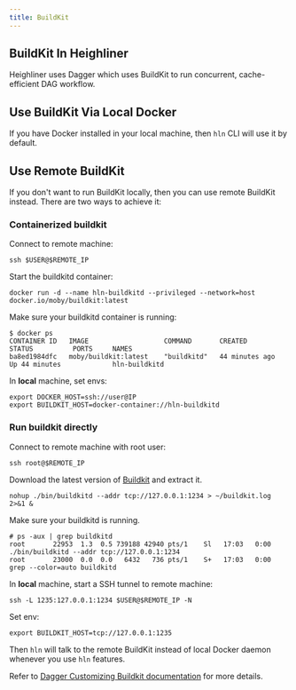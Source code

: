 ```yaml
---
title: BuildKit
---
```


## BuildKit In Heighliner

Heighliner uses Dagger which uses BuildKit to run concurrent, cache-efficient DAG workflow.

## Use BuildKit Via Local Docker

If you have Docker installed in your local machine, then `hln` CLI will use it by default.

## Use Remote BuildKit

If you don't want to run BuildKit locally, then you can use remote BuildKit instead. There are two ways to achieve it:

### Containerized buildkit

Connect to remote machine:

```
ssh $USER@$REMOTE_IP
```

Start the buildkitd container:

```
docker run -d --name hln-buildkitd --privileged --network=host docker.io/moby/buildkit:latest
```

Make sure your buildkitd container is running:

```
$ docker ps
CONTAINER ID   IMAGE                   COMMAND       CREATED          STATUS          PORTS     NAMES
ba8ed1984dfc   moby/buildkit:latest    "buildkitd"   44 minutes ago   Up 44 minutes             hln-buildkitd
```

In **local** machine, set envs:

```
export DOCKER_HOST=ssh://user@IP
export BUILDKIT_HOST=docker-container://hln-buildkitd
```

### Run buildkit directly

Connect to remote machine with root user:

```
ssh root@$REMOTE_IP
```

Download the latest version of [Buildkit](https://github.com/moby/buildkit/releases) and extract it.

```shell
nohup ./bin/buildkitd --addr tcp://127.0.0.1:1234 > ~/buildkit.log 2>&1 &
```

Make sure your buildkitd is running.

```
# ps -aux | grep buildkitd
root       22953  1.3  0.5 739188 42940 pts/1    Sl   17:03   0:00 ./bin/buildkitd --addr tcp://127.0.0.1:1234
root       23000  0.0  0.0   6432   736 pts/1    S+   17:03   0:00 grep --color=auto buildkitd
```

In **local** machine, start a SSH tunnel to remote machine:

```shell
ssh -L 1235:127.0.0.1:1234 $USER@$REMOTE_IP -N
```

Set env:

```shell
export BUILDKIT_HOST=tcp://127.0.0.1:1235
```

Then `hln` will talk to the remote BuildKit instead of local Docker daemon whenever you use `hln` features.

Refer to [Dagger Customizing Buildkit documentation](https://docs.dagger.io/1223/custom-buildkit/) for more details.
